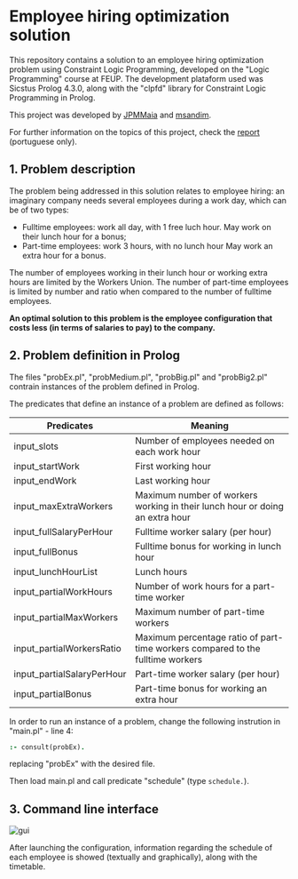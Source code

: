 # Employee hiring optimization solution

This repository contains a solution to an employee hiring optimization problem using Constraint Logic Programming, developed on the "Logic Programming" course at FEUP. The development plataform used was Sicstus Prolog 4.3.0, along with the "clpfd" library for Constraint Logic Programming in Prolog.

This project was developed by [JPMMaia](https://github.com/JPMMaia) and [msandim](https://github.com/msandim).

For further information on the topics of this project, check the [report](https://github.com/msandim/optimization-employment-plog/raw/master/resources/report.pdf) (portuguese only).

## 1. Problem description

The problem being addressed in this solution relates to employee hiring: an imaginary company needs several employees during a work day, which can be of two types:
* Fulltime employees: work all day, with 1 free luch hour. May work on their lunch hour for a bonus;
* Part-time employees: work 3 hours, with no lunch hour May work an extra hour for a bonus.

The number of employees working in their lunch hour or working extra hours are limited by the Workers Union. The number of part-time employees is limited by number and ratio when compared to the number of fulltime employees.

**An optimal solution to this problem is the employee configuration that costs less (in terms of salaries to pay) to the company.**

## 2. Problem definition in Prolog

The files "probEx.pl", "probMedium.pl", "probBig.pl" and "probBig2.pl" contrain instances of the problem defined in Prolog.

The predicates that define an instance of a problem are defined as follows:

| Predicates                 | Meaning                                                                        |
|----------------------------|--------------------------------------------------------------------------------|
| input_slots                | Number of employees needed on each work hour                                   |
| input_startWork            | First working hour                                                             |
| input_endWork              | Last working hour                                                              |
| input_maxExtraWorkers      | Maximum number of workers working in their lunch hour or doing an extra hour   |
| input_fullSalaryPerHour    | Fulltime worker salary (per hour)                                              |
| input_fullBonus            | Fulltime bonus for working in lunch hour                                       |
| input_lunchHourList        | Lunch hours                                                                    |
| input_partialWorkHours     | Number of work hours for a part-time worker                                    |
| input_partialMaxWorkers    | Maximum number of part-time workers                                            |
| input_partialWorkersRatio  | Maximum percentage ratio of part-time workers compared to the fulltime workers |
| input_partialSalaryPerHour | Part-time worker salary (per hour)                                             |
| input_partialBonus         | Part-time bonus for working an extra hour                                      |

In order to run an instance of a problem, change the following instrution in "main.pl" - line 4:
```prolog
:- consult(probEx).
```
replacing "probEx" with the desired file.

Then load main.pl and call predicate "schedule" (type `schedule.`).

## 3. Command line interface

![gui](https://github.com/msandim/optimization-employment-plog/raw/master/resources/solution.png)

After launching the configuration, information regarding the schedule of each employee is showed (textually and graphically), along with the timetable.
